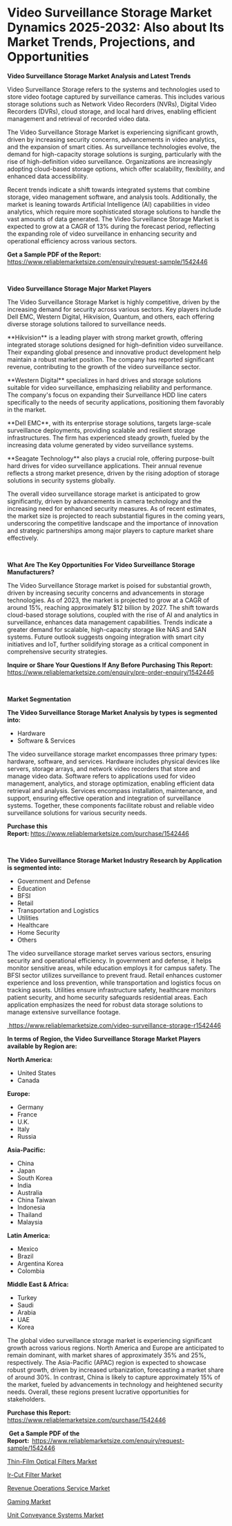 <p><h1>Video Surveillance Storage Market Dynamics 2025-2032: Also about Its Market Trends, Projections, and Opportunities</h1></p><p><strong>Video Surveillance Storage Market Analysis and Latest Trends</strong></p>
<p><p>Video Surveillance Storage refers to the systems and technologies used to store video footage captured by surveillance cameras. This includes various storage solutions such as Network Video Recorders (NVRs), Digital Video Recorders (DVRs), cloud storage, and local hard drives, enabling efficient management and retrieval of recorded video data.</p><p>The Video Surveillance Storage Market is experiencing significant growth, driven by increasing security concerns, advancements in video analytics, and the expansion of smart cities. As surveillance technologies evolve, the demand for high-capacity storage solutions is surging, particularly with the rise of high-definition video surveillance. Organizations are increasingly adopting cloud-based storage options, which offer scalability, flexibility, and enhanced data accessibility.</p><p>Recent trends indicate a shift towards integrated systems that combine storage, video management software, and analysis tools. Additionally, the market is leaning towards Artificial Intelligence (AI) capabilities in video analytics, which require more sophisticated storage solutions to handle the vast amounts of data generated. The Video Surveillance Storage Market is expected to grow at a CAGR of 13% during the forecast period, reflecting the expanding role of video surveillance in enhancing security and operational efficiency across various sectors.</p></p>
<p><strong>Get a Sample PDF of the Report:&nbsp;</strong> <a href="https://www.reliablemarketsize.com/enquiry/request-sample/1542446?utm_campaign=1991&utm_medium=2&utm_source=Github&utm_content=ia&utm_term=06022025&utm_id=video-surveillance-storage">https://www.reliablemarketsize.com/enquiry/request-sample/1542446</a></p>
<p>&nbsp;</p>
<p><strong>Video Surveillance Storage Major Market Players</strong></p>
<p><p>The Video Surveillance Storage Market is highly competitive, driven by the increasing demand for security across various sectors. Key players include Dell EMC, Western Digital, Hikvision, Quantum, and others, each offering diverse storage solutions tailored to surveillance needs.</p><p>**Hikvision** is a leading player with strong market growth, offering integrated storage solutions designed for high-definition video surveillance. Their expanding global presence and innovative product development help maintain a robust market position. The company has reported significant revenue, contributing to the growth of the video surveillance sector.</p><p>**Western Digital** specializes in hard drives and storage solutions suitable for video surveillance, emphasizing reliability and performance. The company's focus on expanding their Surveillance HDD line caters specifically to the needs of security applications, positioning them favorably in the market.</p><p>**Dell EMC**, with its enterprise storage solutions, targets large-scale surveillance deployments, providing scalable and resilient storage infrastructures. The firm has experienced steady growth, fueled by the increasing data volume generated by video surveillance systems.</p><p>**Seagate Technology** also plays a crucial role, offering purpose-built hard drives for video surveillance applications. Their annual revenue reflects a strong market presence, driven by the rising adoption of storage solutions in security systems globally.</p><p>The overall video surveillance storage market is anticipated to grow significantly, driven by advancements in camera technology and the increasing need for enhanced security measures. As of recent estimates, the market size is projected to reach substantial figures in the coming years, underscoring the competitive landscape and the importance of innovation and strategic partnerships among major players to capture market share effectively.</p></p>
<p>&nbsp;</p>
<p><strong>What Are The Key Opportunities For Video Surveillance Storage Manufacturers?</strong></p>
<p><p>The Video Surveillance Storage market is poised for substantial growth, driven by increasing security concerns and advancements in storage technologies. As of 2023, the market is projected to grow at a CAGR of around 15%, reaching approximately $12 billion by 2027. The shift towards cloud-based storage solutions, coupled with the rise of AI and analytics in surveillance, enhances data management capabilities. Trends indicate a greater demand for scalable, high-capacity storage like NAS and SAN systems. Future outlook suggests ongoing integration with smart city initiatives and IoT, further solidifying storage as a critical component in comprehensive security strategies.</p></p>
<p><strong>Inquire or Share Your Questions If Any Before Purchasing This Report:</strong> <a href="https://www.reliablemarketsize.com/enquiry/pre-order-enquiry/1542446?utm_campaign=1991&utm_medium=2&utm_source=Github&utm_content=ia&utm_term=06022025&utm_id=video-surveillance-storage">https://www.reliablemarketsize.com/enquiry/pre-order-enquiry/1542446</a></p>
<p>&nbsp;</p>
<p><strong>Market Segmentation</strong></p>
<p><strong>The Video Surveillance Storage Market Analysis by types is segmented into:</strong></p>
<p><ul><li>Hardware</li><li>Software & Services</li></ul></p>
<p><p>The video surveillance storage market encompasses three primary types: hardware, software, and services. Hardware includes physical devices like servers, storage arrays, and network video recorders that store and manage video data. Software refers to applications used for video management, analytics, and storage optimization, enabling efficient data retrieval and analysis. Services encompass installation, maintenance, and support, ensuring effective operation and integration of surveillance systems. Together, these components facilitate robust and reliable video surveillance solutions for various security needs.</p></p>
<p><strong>Purchase this Report:&nbsp;</strong><a href="https://www.reliablemarketsize.com/purchase/1542446?utm_campaign=1991&utm_medium=2&utm_source=Github&utm_content=ia&utm_term=06022025&utm_id=video-surveillance-storage">https://www.reliablemarketsize.com/purchase/1542446</a></p>
<p>&nbsp;</p>
<p><strong>The Video Surveillance Storage Market Industry Research by Application is segmented into:</strong></p>
<p><ul><li>Government and Defense</li><li>Education</li><li>BFSI</li><li>Retail</li><li>Transportation and Logistics</li><li>Utilities</li><li>Healthcare</li><li>Home Security</li><li>Others</li></ul></p>
<p><p>The video surveillance storage market serves various sectors, ensuring security and operational efficiency. In government and defense, it helps monitor sensitive areas, while education employs it for campus safety. The BFSI sector utilizes surveillance to prevent fraud. Retail enhances customer experience and loss prevention, while transportation and logistics focus on tracking assets. Utilities ensure infrastructure safety, healthcare monitors patient security, and home security safeguards residential areas. Each application emphasizes the need for robust data storage solutions to manage extensive surveillance footage.</p></p>
<p><a href="https://www.reliablemarketsize.com/video-surveillance-storage-r1542446?utm_campaign=1991&utm_medium=2&utm_source=Github&utm_content=ia&utm_term=06022025&utm_id=video-surveillance-storage">&nbsp;https://www.reliablemarketsize.com/video-surveillance-storage-r1542446</a></p>
<p><strong>In terms of Region, the Video Surveillance Storage Market Players available by Region are:</strong></p>
<p>
    <p> <strong> North America: </strong>
        <ul>
            <li>United States</li>
            <li>Canada</li>
        </ul>
        </p> 
    <p> <strong> Europe: </strong>
        <ul>
            <li>Germany</li>
            <li>France</li>
            <li>U.K.</li>
            <li>Italy</li>
            <li>Russia</li>
        </ul>
        </p> 
    <p> <strong> Asia-Pacific: </strong>
        <ul>
            <li>China</li>
            <li>Japan</li>
            <li>South Korea</li>
            <li>India</li>
            <li>Australia</li>
            <li>China Taiwan</li>
            <li>Indonesia</li>
            <li>Thailand</li>
            <li>Malaysia</li>
        </ul>
        </p> 
    <p> <strong> Latin America: </strong>
        <ul>
            <li>Mexico</li>
            <li>Brazil</li>
            <li>Argentina Korea</li>
            <li>Colombia</li>
        </ul>
        </p> 
    <p> <strong> Middle East & Africa: </strong>
        <ul>
            <li>Turkey</li>
            <li>Saudi</li>
            <li>Arabia</li>
            <li>UAE</li>
            <li>Korea</li>
        </ul>
    </p>
    </p>
<p><p>The global video surveillance storage market is experiencing significant growth across various regions. North America and Europe are anticipated to remain dominant, with market shares of approximately 35% and 25%, respectively. The Asia-Pacific (APAC) region is expected to showcase robust growth, driven by increased urbanization, forecasting a market share of around 30%. In contrast, China is likely to capture approximately 15% of the market, fueled by advancements in technology and heightened security needs. Overall, these regions present lucrative opportunities for stakeholders.</p></p>
<p><strong>Purchase this Report: </strong><a href="https://www.reliablemarketsize.com/purchase/1542446?utm_campaign=1991&utm_medium=2&utm_source=Github&utm_content=ia&utm_term=06022025&utm_id=video-surveillance-storage">https://www.reliablemarketsize.com/purchase/1542446</a></p>
<p>&nbsp;<strong>Get a Sample PDF of the Report:&nbsp;&nbsp;</strong><a href="https://www.reliablemarketsize.com/enquiry/request-sample/1542446?utm_campaign=1991&utm_medium=2&utm_source=Github&utm_content=ia&utm_term=06022025&utm_id=video-surveillance-storage">https://www.reliablemarketsize.com/enquiry/request-sample/1542446</a></p>
<p><strong></strong></p>
<p><p><a href="https://www.linkedin.com/pulse/thin-film-optical-filters-market-size-forecast-from-2025-2032-rk4xf?utm_campaign=1991&utm_medium=2&utm_source=Github&utm_content=ia&utm_term=06022025&utm_id=video-surveillance-storage">Thin-Film Optical Filters Market</a></p><p><a href="https://www.linkedin.com/pulse/growth-journey-ir-cut-filter-market-uncovering-11-cagr-yldte?utm_campaign=1991&utm_medium=2&utm_source=Github&utm_content=ia&utm_term=06022025&utm_id=video-surveillance-storage">Ir-Cut Filter Market</a></p><p><a href="https://www.linkedin.com/pulse/projected-growth-revenue-operations-service-market-77-cagr-from-b0mxc?utm_campaign=1991&utm_medium=2&utm_source=Github&utm_content=ia&utm_term=06022025&utm_id=video-surveillance-storage">Revenue Operations Service Market</a></p><p><a href="https://github.com/YashRP12/Market-Research-Report-List-7/blob/main/gaming-market.md?utm_campaign=1991&utm_medium=2&utm_source=Github&utm_content=ia&utm_term=06022025&utm_id=video-surveillance-storage">Gaming Market</a></p><p><a href="https://www.linkedin.com/pulse/unit-conveyance-systems-market-revolution-size-share-emerging-4t4mf?utm_campaign=1991&utm_medium=2&utm_source=Github&utm_content=ia&utm_term=06022025&utm_id=video-surveillance-storage">Unit Conveyance Systems Market</a></p></p>